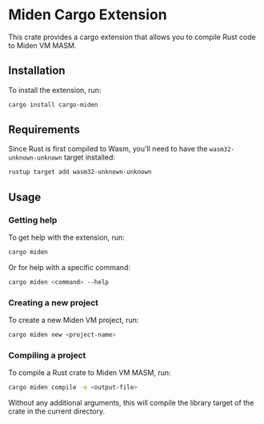 # Miden Cargo Extension

This crate provides a cargo extension that allows you to compile Rust code to Miden VM MASM.

## Installation

To install the extension, run:

```bash
cargo install cargo-miden
```

## Requirements

Since Rust is first compiled to Wasm, you'll need to have the `wasm32-unknown-unknown` target installed:

```bash
rustup target add wasm32-unknown-unknown
```

## Usage

### Getting help
To get help with the extension, run:

```bash
cargo miden
```

Or for help with a specific command:

```bash
cargo miden <command> --help
```

### Creating a new project
To create a new Miden VM project, run:

```bash
cargo miden new <project-name>
```

### Compiling a project
To compile a Rust crate to Miden VM MASM, run:

```bash
cargo miden compile -o <output-file>
```

Without any additional arguments, this will compile the library target of the crate in the current directory.
